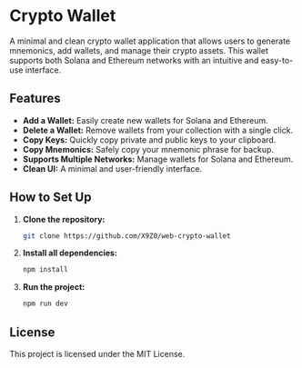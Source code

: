 
# Crypto Wallet

A minimal and clean crypto wallet application that allows users to generate mnemonics, add wallets, and manage their crypto assets. This wallet supports both Solana and Ethereum networks with an intuitive and easy-to-use interface.

## Features

- **Add a Wallet:** Easily create new wallets for Solana and Ethereum.
- **Delete a Wallet:** Remove wallets from your collection with a single click.
- **Copy Keys:** Quickly copy private and public keys to your clipboard.
- **Copy Mnemonics:** Safely copy your mnemonic phrase for backup.
- **Supports Multiple Networks:** Manage wallets for Solana and Ethereum.
- **Clean UI:** A minimal and user-friendly interface.

## How to Set Up

1. **Clone the repository:**
   ```bash
   git clone https://github.com/X9Z0/web-crypto-wallet
   ```

2. **Install all dependencies:**
   ```bash
   npm install
   ```

3. **Run the project:**
   ```bash
   npm run dev
   ```

## License

This project is licensed under the MIT License.
